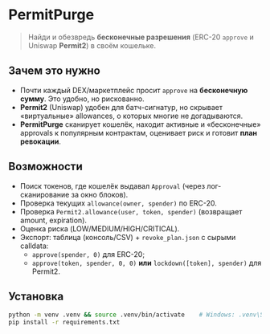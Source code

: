 # PermitPurge

> Найди и обезвредь **бесконечные разрешения** (ERC-20 `approve` и Uniswap **Permit2**) в своём кошельке.

## Зачем это нужно

- Почти каждый DEX/маркетплейс просит `approve` на **бесконечную сумму**. Это удобно, но рискованно.
- **Permit2** (Uniswap) удобен для батч-сигнатур, но скрывает «виртуальные» allowances, о которых многие не догадываются.
- **PermitPurge** сканирует кошелёк, находит активные и «бесконечные» approvals к популярным контрактам, оценивает риск и готовит **план ревокации**.

## Возможности

- Поиск токенов, где кошелёк выдавал `Approval` (через лог-сканирование за окно блоков).
- Проверка текущих `allowance(owner, spender)` по ERC-20.
- Проверка `Permit2.allowance(user, token, spender)` (возвращает amount, expiration).
- Оценка риска (LOW/MEDIUM/HIGH/CRITICAL).
- Экспорт: таблица (консоль/CSV) + `revoke_plan.json` с сырыми calldata:
  - `approve(spender, 0)` для ERC-20;
  - `approve(token, spender, 0, 0)` **или** `lockdown([token], spender)` для Permit2.

## Установка

```bash
python -m venv .venv && source .venv/bin/activate    # Windows: .venv\Scripts\activate
pip install -r requirements.txt

